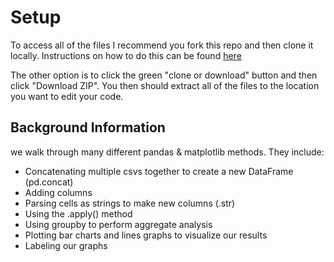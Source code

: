 # Setup

To access all of the files I recommend you fork this repo and then clone it locally. Instructions on how to do this can be found [here](https://help.github.com/en/github/getting-started-with-github/fork-a-repo)

The other option is to click the green "clone or download" button and then click "Download ZIP". You then should extract all of the files to the location you want to edit your code.

## Background Information

we walk through many different pandas & matplotlib methods. They include:

- Concatenating multiple csvs together to create a new DataFrame (pd.concat)
- Adding columns
- Parsing cells as strings to make new columns (.str)
- Using the .apply() method
- Using groupby to perform aggregate analysis
- Plotting bar charts and lines graphs to visualize our results
- Labeling our graphs
